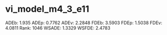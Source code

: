 # vi_model_m4_3_e11

ADEb: 1.935
ADEp: 0.7762
ADEv: 2.2848
FDEb: 3.5903
FDEp: 1.5038
FDEv: 4.0811
Rank: 1046
WSADE: 1.3329
WSFDE: 2.4783
